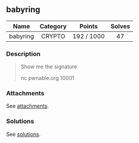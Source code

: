 ## babyring

|  Name  |  Category  |  Points  |  Solves  |
| :----: | :----: | :----: | :----: |
|  babyring  |  CRYPTO  |  192 / 1000  |  47  |

### Description
> Show me the signature
> 
> nc pwnable.org 10001

### Attachments
See [attachments](https://github.com/roadicing/ctf-writeups/tree/main/2020/0ctf-quals/babyring/attachments).

### Solutions
See [solutions](https://github.com/roadicing/ctf-writeups/tree/main/2020/0ctf-quals/babyring/solutions).